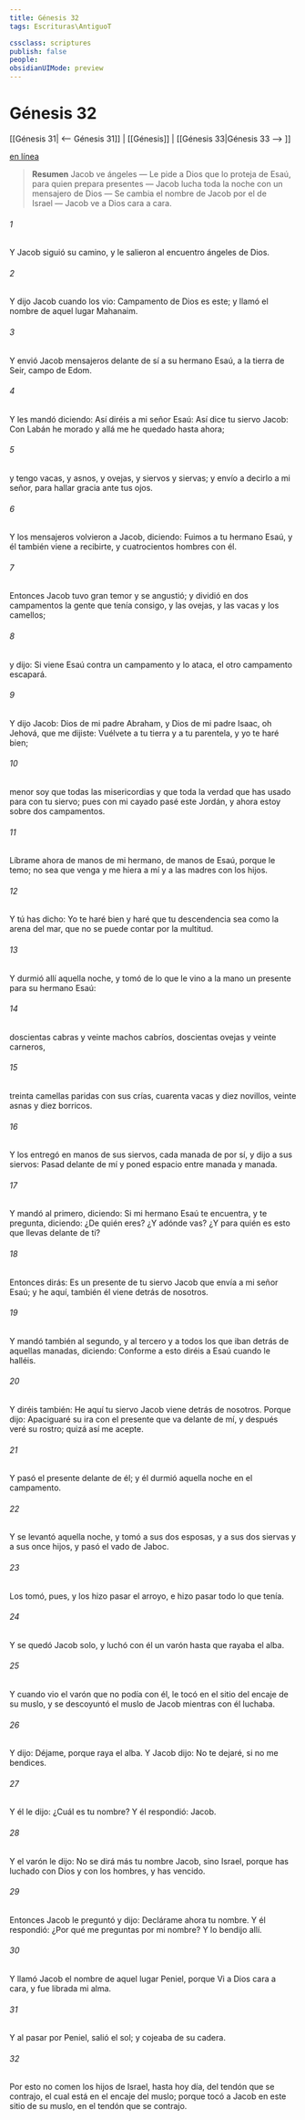 ```yaml
---
title: Génesis 32
tags: Escrituras\AntiguoT

cssclass: scriptures
publish: false
people:
obsidianUIMode: preview
---
```


# Génesis 32
[[Génesis 31| <-- Génesis 31]] | [[Génesis]] | [[Génesis 33|Génesis 33 --> ]]

[en línea](https://churchofjesuschrist.org/study/scriptures/ot/gen/32?lang=spa)

> __Resumen__
Jacob ve ángeles — Le pide a Dios que lo proteja de Esaú, para quien prepara presentes — Jacob lucha toda la noche con un mensajero de Dios — Se cambia el nombre de Jacob por el de Israel — Jacob ve a Dios cara a cara.

###### 1 
Y Jacob siguió su camino, y le salieron al encuentro ángeles de Dios.

###### 2 
Y dijo Jacob cuando los vio: Campamento de Dios es este; y llamó el nombre de aquel lugar Mahanaim.

###### 3 
Y envió Jacob mensajeros delante de sí a su hermano Esaú, a la tierra de Seir, campo de Edom.

###### 4 
Y les mandó diciendo: Así diréis a mi señor Esaú: Así dice tu siervo Jacob: Con Labán he morado y allá me he quedado hasta ahora;

###### 5 
y tengo vacas, y asnos, y ovejas, y siervos y siervas; y envío a decirlo a mi señor, para hallar gracia ante tus ojos.

###### 6 
Y los mensajeros volvieron a Jacob, diciendo: Fuimos a tu hermano Esaú, y él también viene a recibirte, y cuatrocientos hombres con él.

###### 7 
Entonces Jacob tuvo gran temor y se angustió; y dividió en dos campamentos la gente que tenía consigo, y las ovejas, y las vacas y los camellos;

###### 8 
y dijo: Si viene Esaú contra un campamento y lo ataca, el otro campamento escapará.

###### 9 
Y dijo Jacob: Dios de mi padre Abraham, y Dios de mi padre Isaac, oh Jehová, que me dijiste: Vuélvete a tu tierra y a tu parentela, y yo te haré bien;

###### 10 
menor soy que todas las misericordias y que toda la verdad que has usado para con tu siervo; pues con mi cayado pasé este Jordán, y ahora estoy sobre dos campamentos.

###### 11 
Líbrame ahora de manos de mi hermano, de manos de Esaú, porque le temo; no sea que venga y me hiera a mí y a las madres con los hijos.

###### 12 
Y tú has dicho: Yo te haré bien y haré que tu descendencia sea como la arena del mar, que no se puede contar por la multitud.

###### 13 
Y durmió allí aquella noche, y tomó de lo que le vino a la mano un presente para su hermano Esaú:

###### 14 
doscientas cabras y veinte machos cabríos, doscientas ovejas y veinte carneros,

###### 15 
treinta camellas paridas con sus crías, cuarenta vacas y diez novillos, veinte asnas y diez borricos.

###### 16 
Y los entregó en manos de sus siervos, cada manada de por sí, y dijo a sus siervos: Pasad delante de mí y poned espacio entre manada y manada.

###### 17 
Y mandó al primero, diciendo: Si mi hermano Esaú te encuentra, y te pregunta, diciendo: ¿De quién eres? ¿Y adónde vas? ¿Y para quién es esto que llevas delante de ti?

###### 18 
Entonces dirás: Es un presente de tu siervo Jacob que envía a mi señor Esaú; y he aquí, también él viene detrás de nosotros.

###### 19 
Y mandó también al segundo, y al tercero y a todos los que iban detrás de aquellas manadas, diciendo: Conforme a esto diréis a Esaú cuando le halléis.

###### 20 
Y diréis también: He aquí tu siervo Jacob viene detrás de nosotros. Porque dijo: Apaciguaré su ira con el presente que va delante de mí, y después veré su rostro; quizá así me acepte.

###### 21 
Y pasó el presente delante de él; y él durmió aquella noche en el campamento.

###### 22 
Y se levantó aquella noche, y tomó a sus dos esposas, y a sus dos siervas y a sus once hijos, y pasó el vado de Jaboc.

###### 23 
Los tomó, pues, y los hizo pasar el arroyo, e hizo pasar todo lo que tenía.

###### 24 
Y se quedó Jacob solo, y luchó con él un varón hasta que rayaba el alba.

###### 25 
Y cuando vio el varón que no podía con él, le tocó en el sitio del encaje de su muslo, y se descoyuntó el muslo de Jacob mientras con él luchaba.

###### 26 
Y dijo: Déjame, porque raya el alba. Y Jacob dijo: No te dejaré, si no me bendices.

###### 27 
Y él le dijo: ¿Cuál es tu nombre? Y él respondió: Jacob.

###### 28 
Y el varón le dijo: No se dirá más tu nombre Jacob, sino Israel, porque has luchado con Dios y con los hombres, y has vencido.

###### 29 
Entonces Jacob le preguntó y dijo: Declárame ahora tu nombre. Y él respondió: ¿Por qué me preguntas por mi nombre? Y lo bendijo allí.

###### 30 
Y llamó Jacob el nombre de aquel lugar Peniel, porque  Vi a Dios cara a cara, y fue librada mi alma.

###### 31 
Y al pasar por Peniel, salió el sol; y cojeaba de su cadera.

###### 32 
Por esto no comen los hijos de Israel, hasta hoy día, del tendón que se contrajo, el cual está en el encaje del muslo; porque tocó a Jacob en este sitio de su muslo, en el tendón que se contrajo.

